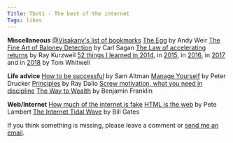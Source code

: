 ```yaml
---
Title: Tboti - The best of the internet
Tags: likes
---
```



<strong>Miscellaneous</strong>
<a href="http://www.visakanv.com/blog/bookmarks/" target="_blank" rel="noopener noreferrer">@Visakanv's list of bookmarks</a>
<a href="http://www.galactanet.com/oneoff/theegg_mod.html" target="_blank" rel="noopener noreferrer">The Egg</a> by Andy Weir
<a href="http://www.inf.fu-berlin.de/lehre/pmo/eng/Sagan-Baloney.pdf" target="_blank" rel="noopener noreferrer">The Fine Art of Baloney Detection</a> by Carl Sagan
<a href="https://www.kurzweilai.net/the-law-of-accelerating-returns" rel="noopener noreferrer" target="_blank">The Law of accelerating returns</a> by Ray Kurzweil
<a href="https://medium.com/@tomwhitwell/52-things-i-learned-in-2014-91fb546741cc" rel="noopener noreferrer" target="_blank">52 things I learned in 2014</a>, in <a href="https://medium.com/fluxx-studio-notes/52-things-i-learned-in-2015-c5c74eed24e0" rel="noopener noreferrer" target="_blank">2015</a>, in <a href="https://medium.com/fluxx-studio-notes/52-things-i-learned-in-2016-299fd1e6a62b" rel="noopener noreferrer" target="_blank">2016</a>, in <a href="https://medium.com/fluxx-studio-notes/52-things-i-learned-in-2017-d9fb0040bdcb" rel="noopener noreferrer" target="_blank">2017</a> and in <a href="https://medium.com/fluxx-studio-notes/52-things-i-learned-in-2018-b07fc110d8e1" rel="noopener noreferrer" target="_blank">2018</a> by Tom Whitwell

<strong>Life advice</strong>
<a href="http://blog.samaltman.com/how-to-be-successful" target="_blank" rel="noopener noreferrer">How to be successful</a> by Sam Altman
<a href="http://www.michaelpetralia.com/documents/Drucker_1999_Managing%20Oneself.pdf" target="_blank" rel="noopener noreferrer">Manage Yourself</a> by Peter Drucker
<a href="https://www.principles.com/" rel="noopener noreferrer" target="_blank">Principles</a> by Ray Dalio
<a href="http://www.wisdomination.com/screw-motivation-what-you-need-is-discipline/" rel="noopener noreferrer" target="_blank">Screw motivation, what you need in discipline</a>
<a href="http://www.swarthmore.edu/SocSci/bdorsey1/41docs/52-fra.html" rel="noopener noreferrer" target="_blank">The Way to Wealth</a> by Benjamin Franklin

<strong>Web/Internet</strong>
<a href="https://nymag.com/intelligencer/2018/12/how-much-of-the-internet-is-fake.html" target="_blank" rel="noopener noreferrer">How much of the internet is fake</a>
<a href="https://www.petelambert.com/journal/html-is-the-web" target="_blank" rel="noopener noreferrer">HTML is the web</a> by Pete Lambert
<a href="http://www.lettersofnote.com/2011/07/internet-tidal-wave.html" rel="noopener noreferrer" target="_blank">The Internet Tidal Wave</a> by Bill Gates

If you think something is missing, please leave a comment or <a href="mailto:rodrigoturner.carlos@gmail.com">send me an email</a>.